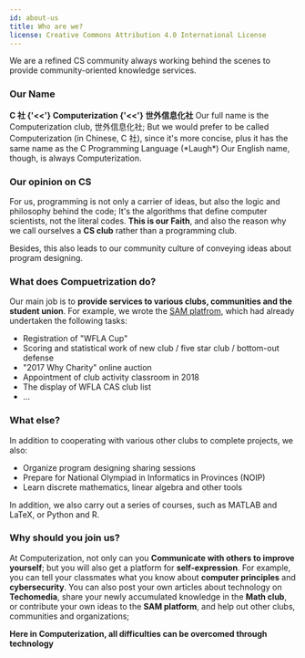 ```yaml
---
id: about-us
title: Who are we?
license: Creative Commons Attribution 4.0 International License
---
```


We are a refined CS community always working behind the scenes to provide community-oriented knowledge services.

### Our Name

**C 社 {'<<'} Computerization {'<<'} 世外信息化社** Our full name is the Computerization club, 世外信息化社; But we would prefer to be called Computerization (in Chinese, C 社), since it's more concise, plus it has the same name as the C Programming Language (\*Laugh\*) Our English name, though, is always Computerization.

### Our opinion on CS

For us, programming is not only a carrier of ideas, but also the logic and philosophy behind the code; It's the algorithms that define computer scientists, not the literal codes. **This is our Faith**, and also the reason why we call ourselves a **CS club** rather than a programming club.

Besides, this also leads to our community culture of conveying ideas about program designing.

### What does Compuetrization do?

Our main job is to **provide services to various clubs, communities and the student union**. For example, we wrote the [SAM platfrom](https://github.com/Computerization/SAM/), which had already undertaken the following tasks:

- Registration of "WFLA Cup"
- Scoring and statistical work of new club / five star club / bottom-out defense
- "2017 Why Charity" online auction
- Appointment of club activity classroom in 2018
- The display of WFLA CAS club list
- ...

### What else?

In addition to cooperating with various other clubs to complete projects, we also:

- Organize program designing sharing sessions
- Prepare for National Olympiad in Informatics in Provinces (NOIP)
- Learn discrete mathematics, linear algebra and other tools

In addition, we also carry out a series of courses, such as MATLAB and LaTeX, or Python and R.

### Why should you join us?

At Computerization, not only can you **Communicate with others to improve yourself**; but you will also get a platform for **self-expression**. For example, you can tell your classmates what you know about **computer principles** and **cybersecurity**. You can also post your own articles about technology on **Techomedia**, share your newly accumulated knowledge in the **Math club**, or contribute your own ideas to the **SAM platform**, and help out other clubs, communities and organizations;

**Here in Computerization, all difficulties can be overcomed through technology**
